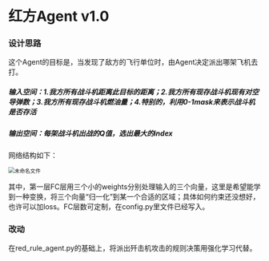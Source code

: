 # 红方Agent v1.0

### 设计思路

这个Agent的目标是，当发现了敌方的飞行单位时，由Agent决定派出哪架飞机去打。

##### 输入空间：1.我方所有战斗机距离此目标的距离；2.我方所有现存战斗机现有对空导弹数；3.我方所有现存战斗机燃油量；4.特别的，利用0-1mask来表示战斗机是否存活

##### 输出空间：每架战斗机出战的Q值，选出最大的index



网络结构如下：

<img src="/Users/jaruce/Downloads/未命名文件.png" alt="未命名文件" style="zoom:75%;" />

其中，第一层FC层用三个小的weights分别处理输入的三个向量，这里是希望能学到一种变换，将三个向量“归一化”到某一个合适的区域；具体如何约束还没想好，也许可以加loss。FC层数可定制，在config.py里文件已经写入。





### 改动

在red_rule_agent.py的基础上，将派出歼击机攻击的规则决策用强化学习代替。

